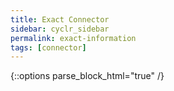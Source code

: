 ```yaml
---
title: Exact Connector
sidebar: cyclr_sidebar
permalink: exact-information
tags: [connector]
---
```

{::options parse_block_html="true" /}
